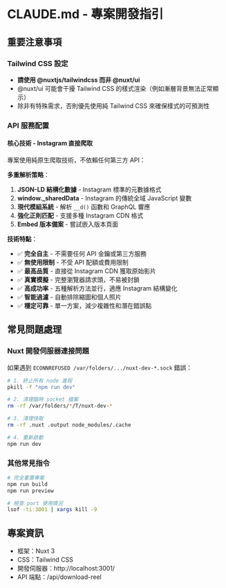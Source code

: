 # CLAUDE.md - 專案開發指引

## 重要注意事項

### Tailwind CSS 設定
- **請使用 @nuxtjs/tailwindcss 而非 @nuxt/ui**
- @nuxt/ui 可能會干擾 Tailwind CSS 的樣式渲染（例如漸層背景無法正常顯示）
- 除非有特殊需求，否則優先使用純 Tailwind CSS 來確保樣式的可預測性

### API 服務配置

#### 核心技術 - Instagram 直接爬取
專案使用純原生爬取技術，不依賴任何第三方 API：

**多重解析策略**：
1. **JSON-LD 結構化數據** - Instagram 標準的元數據格式
2. **window._sharedData** - Instagram 的傳統全域 JavaScript 變數  
3. **現代模組系統** - 解析 `__d()` 函數和 GraphQL 響應
4. **強化正則匹配** - 支援多種 Instagram CDN 格式
5. **Embed 版本備案** - 嘗試嵌入版本頁面

**技術特點**：
- ✅ **完全自主** - 不需要任何 API 金鑰或第三方服務
- ✅ **無使用限制** - 不受 API 配額或費用限制
- ✅ **最高品質** - 直接從 Instagram CDN 獲取原始影片
- ✅ **真實模擬** - 完整瀏覽器請求頭，不易被封鎖
- ✅ **高成功率** - 五種解析方法並行，適應 Instagram 結構變化
- ✅ **智能過濾** - 自動排除縮圖和個人照片
- ✅ **穩定可靠** - 單一方案，減少複雜性和潛在錯誤點

## 常見問題處理

### Nuxt 開發伺服器連接問題
如果遇到 `ECONNREFUSED /var/folders/.../nuxt-dev-*.sock` 錯誤：

```bash
# 1. 終止所有 node 進程
pkill -f "npm run dev"

# 2. 清理臨時 socket 檔案
rm -rf /var/folders/*/T/nuxt-dev-*

# 3. 清理快取
rm -rf .nuxt .output node_modules/.cache

# 4. 重新啟動
npm run dev
```

### 其他常見指令
```bash
# 完全重置專案
npm run build
npm run preview

# 檢查 port 使用情況
lsof -ti:3001 | xargs kill -9
```

## 專案資訊
- 框架：Nuxt 3
- CSS：Tailwind CSS
- 開發伺服器：http://localhost:3001/
- API 端點：/api/download-reel